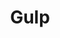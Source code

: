 ---
title: "Gulp"
summary: "Gulp is Guto Pryce and Lindsey Leven, with Gid Goundrey providing guitar and Gwion Llewelyn on drums. Fuzzed-up bass, dream-folk vocals, acoustic and electronic drums and synths…their cinematic and ethereal sound is a musical manifestation of the road trip; the landscape and events along the way, filmic scenes and melodies – from the sun-squinting, flickering saturation and lens flare of the Californian desert to the gloamin of rural Scottish and Welsh homescapes."
image: "gulp.jpg"
apple_music_artist_url: "https://music.apple.com/gb/artist/gulp/510151681"
wikipedia_url: "none"
---